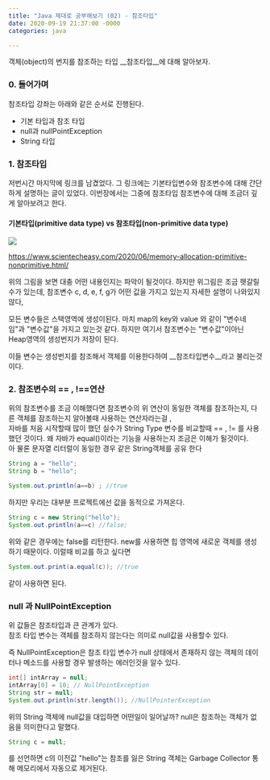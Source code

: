 ```yaml
---
title: "Java 제대로 공부해보기 (02) - 참조타입"
date: 2020-09-19 21:37:00 -0000
categories: java

---
```

객체(object)의 번지를 참조하는 타입 __참조타입__에 대해 알아보자.

### 0. 들어가며
참조타입 강좌는 아래와 같은 순서로 진행된다.
- 기본 타입과 참조 타입
- null과 nullPointException
- String 타입


### 1. 참조타입 
저번시간 마지막에 링크를 남겼었다. 그 링크에는 기본타입변수와 참조변수에 대해 간단하게 설명하는 글이 있었다. 이번장에서는 그중에 참조타입 참조변수에 대해 조금더 깊게 알아보려고 한다.

#### 기본타입(primitive data type) vs 참조타입(non-primitive data type)
![](https://www.scientecheasy.com/wp-content/uploads/2018/06/memory-allocation.png)

https://www.scientecheasy.com/2020/06/memory-allocation-primitive-nonprimitive.html/

위의 그림을 보면 대충 어떤 내용인지는 파악이 될것이다. 하지만 위그림은 조금 헷갈릴수가 있는데, 참조변수 c, d, e, f, g가 어떤 값을 가지고 있는지 자세한 설명이 나와있지 않다,

모든 변수들은 스택영역에 생성이된다. 마치 map의 key와 value 와 같이 "변수네임"과 "변수값"을 가지고 있는것 같다.  하지만 여기서 참조변수는 "변수값"이아닌 Heap영역의 생성번지가 저장이 된다.   

이들 변수는 생성번지를 참조해서 객체를 이용한다하여 __참조타입변수__라고 불리는것이다.

### 2. 참조변수의 == ,  !==연산
위의 참조변수를 조금 이해했다면 참조변수의 위 연산이 동일한 객체를 참조하는지, 다른 객체를 잠조하는지 알아볼때 사용하는 연산자라는걸 ,   
자바를 처음 시작할때 많이 했던 실수가 String Type 변수를 비교할때 == , != 를 사용했던 것이다.  왜 자바가 equal()이라는 기능을 사용하는지 조금은 이해가 될것이다.  
아 물론 문자열 리터럴이 동일한 경우 같은 String객체를 공유 한다
~~~java
String a = "hello";
String b = "hello";

System.out.println(a==b) ; //true
~~~
하지만 우리는 대부분 프로젝트에선 값을 동적으로 가져온다.

~~~java
String c = new String("hello");
System.out.println(a==c) //false; 
~~~
위와 같은 경우에는 false를 리턴한다. new를 사용하면 힙 영역에 새로운 객체를 생성하기 때문이다.
이럴때 비교를 하고 싶다면  
~~~java
System.out.print(a.equal(c)); //true
~~~
같이 사용하면 된다.

### null 과 NullPointException
위 값들은 참조타입과 큰 관계가 있다.   
참조 타입 변수는 객체를 참조하지 않는다는 의미로 null값을 사용할수 있다.  

즉 NullPointException은 참조 타입 변수가 null 상태에서 존재하지 않는 객체의 데이터나 메소드를 사용할 경우 발생하는 에러인것을 알수 있다. 
~~~java
int[] intArray = null;
intArray[0] = 10; // NullPointException
String str = null;
System.out.println(str.length()); //NullPointerException
~~~

위의 String 객체에 null값을 대입하면 어떤일이 일어날까?
null은 참조하는 객체가 없음을 의미한다고 말했다. 
~~~java
String c = null;
~~~
를 선언하면 c의 이전값 "hello"는 참조를 잃은 String 객체는 Garbage Collector 통해 메모리에서 자동으로 제거된다.

